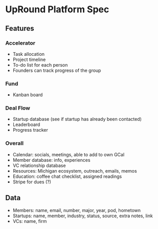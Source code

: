 # UpRound Platform Spec

## Features

### Accelerator
- Task allocation
- Project timeline
- To-do list for each person
- Founders can track progress of the group

### Fund
- Kanban board

### Deal Flow
- Startup database (see if startup has already been contacted)
- Leaderboard
- Progress tracker

### Overall
- Calendar: socials, meetings, able to add to own GCal
- Member database: info, experiences
- VC relationship database
- Resources: Michigan ecosystem, outreach, emails, memos
- Education: coffee chat checklist, assigned readings
- Stripe for dues (?)

## Data
- Members: name, email, number, major, year, pod, hometown
- Startups: name, member, industry, status, source, extra notes, link
- VCs: name, firm

